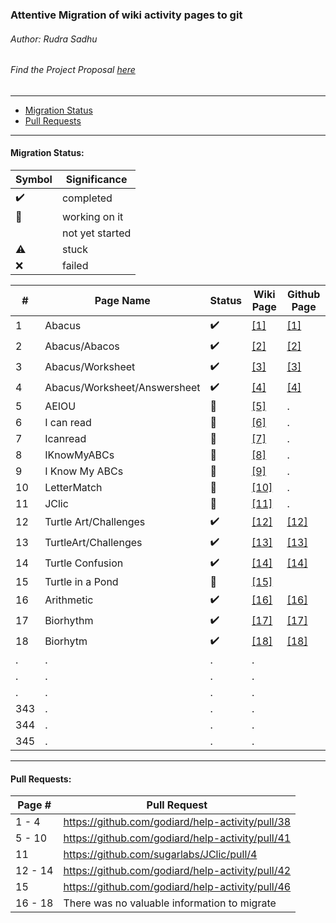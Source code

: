 ### Attentive Migration of wiki activity pages to git
###### Author: Rudra Sadhu
###### Find the Project Proposal [here](https://wiki.sugarlabs.org/go/Summer_of_Code/2018/attentive_migration_of_wiki_activity_pages_to_git)
------------------------------------------------------------

* [Migration Status](#migration-status)
* [Pull Requests](#pull-requests)

------------------------------------------------------
#### Migration Status:

| Symbol | Significance
|--------|-------------
|:heavy_check_mark: | completed
|:wrench:| working on it
|| not yet started
|:warning: | stuck
|:x: | failed



\# | Page Name | Status | Wiki Page | Github Page
---|-----------|--------|-----------|-------------
1| Abacus | :heavy_check_mark: | [[1]](https://wiki.sugarlabs.org/go/Activities/Abacus) | [[1]](https://github.com/godiard/help-activity/blob/master/source/abacus.rst)
2| Abacus/Abacos | :heavy_check_mark: | [[2]](https://wiki.sugarlabs.org/go/Activities/Abacus/Abacos) | [[2]](https://github.com/godiard/help-activity/blob/master/source/abacus.rst)
3| Abacus/Worksheet | :heavy_check_mark: | [[3]](https://wiki.sugarlabs.org/go/Activities/Abacus/Worksheet) | [[3]](https://github.com/godiard/help-activity/blob/master/source/abacus_worksheet.rst)
4| Abacus/Worksheet/Answersheet | :heavy_check_mark: | [[4]](https://wiki.sugarlabs.org/go/Activities/Abacus/Worksheet/Answersheet) | [[4]](https://github.com/godiard/help-activity/blob/master/source/abacus_worksheet_answers.rst)
5| AEIOU | :wrench: | [[5]](https://wiki.sugarlabs.org/go/Activities/AEIOU) | .
6| I can read | :wrench: | [[6]](https://wiki.sugarlabs.org/go/Activities/I_can_read) | .
7| Icanread | :wrench: | [[7]](https://wiki.sugarlabs.org/index.php?title=Activities/Icanread&redirect=no) | .
8| IKnowMyABCs | :wrench: | [[8]](https://wiki.sugarlabs.org/go/Activities/IKnowMyABCs) | .
9| I Know My ABCs | :wrench: | [[9]](https://wiki.sugarlabs.org/index.php?title=Activities/I_Know_My_ABCs&redirect=no) | .
10| LetterMatch | :wrench: | [[10]](https://wiki.sugarlabs.org/go/Activities/LetterMatch) | .
11| JClic | :wrench: | [[11]](https://wiki.sugarlabs.org/go/Activities/JClic) | .
12| Turtle Art/Challenges | :heavy_check_mark: | [[12]](https://wiki.sugarlabs.org/go/Activities/Turtle_Art/Challenges) | [[12]](https://github.com/godiard/help-activity/blob/master/source/turtleart_challenges.rst)
13| TurtleArt/Challenges | :heavy_check_mark: | [[13]](https://wiki.sugarlabs.org/index.php?title=Activities/TurtleArt/Challenges&redirect=no) | [[13]](https://github.com/godiard/help-activity/blob/master/source/turtleart_challenges.rst)
14| Turtle Confusion | :heavy_check_mark: | [[14]](https://wiki.sugarlabs.org/go/Activities/Turtle_Confusion) | [[14]](https://github.com/godiard/help-activity/blob/master/source/turtle_confusion.rst)
15| Turtle in a Pond | :wrench: | [[15]](https://wiki.sugarlabs.org/go/Activities/Turtle_in_a_Pond) |
16| Arithmetic | :heavy_check_mark: | [[16]](https://wiki.sugarlabs.org/go/Activities/Arithmetic) | [[16]](https://github.com/sugarlabs/arithmetic)
17| Biorhythm | :heavy_check_mark: | [[17]](https://wiki.sugarlabs.org/go/Activities/Biorhythm) | [[17]](https://github.com/sugarlabs/biorhythm)
18| Biorhytm| :heavy_check_mark: | [[18]](https://wiki.sugarlabs.org/index.php?title=Activities/Biorhytm&redirect=no) | [[18]](https://github.com/sugarlabs/biorhythm)
.| . | . | . |
.| . | . | . |
.| . | . | . |
343 | . | . | . |
344 | . | . | . |
345 | . | . | . |

------------------------------------------------------
#### Pull Requests:

| Page #  | Pull Request
|---------|-------------
| 1 - 4   | https://github.com/godiard/help-activity/pull/38
| 5 - 10  | https://github.com/godiard/help-activity/pull/41
| 11      | https://github.com/sugarlabs/JClic/pull/4
| 12 - 14 | https://github.com/godiard/help-activity/pull/42
| 15      | https://github.com/godiard/help-activity/pull/46
| 16 - 18 | There was no valuable information to migrate
